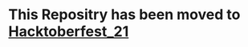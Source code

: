 # This Repositry has been moved to [Hacktoberfest_21](https://github.com/ietebitmesra/Hacktoberfest_21)
